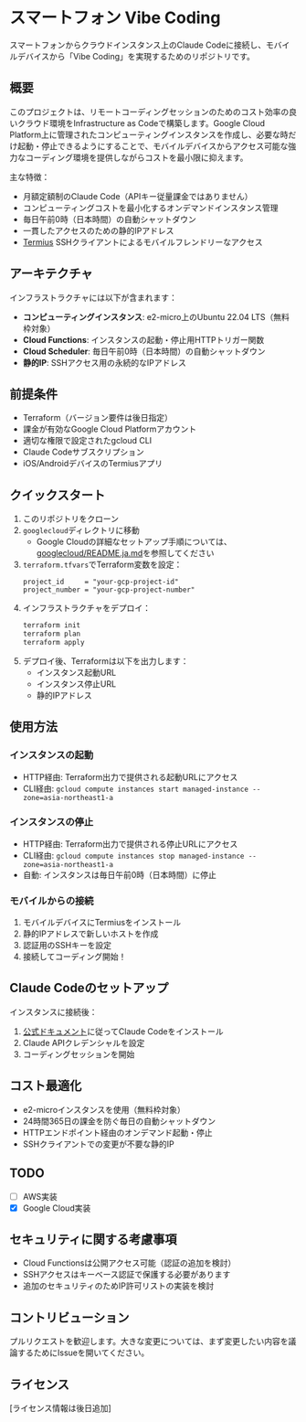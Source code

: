 # スマートフォン Vibe Coding

スマートフォンからクラウドインスタンス上のClaude Codeに接続し、モバイルデバイスから「Vibe Coding」を実現するためのリポジトリです。

## 概要

このプロジェクトは、リモートコーディングセッションのためのコスト効率の良いクラウド環境をInfrastructure as Codeで構築します。Google Cloud Platform上に管理されたコンピューティングインスタンスを作成し、必要な時だけ起動・停止できるようにすることで、モバイルデバイスからアクセス可能な強力なコーディング環境を提供しながらコストを最小限に抑えます。

主な特徴：
- 月額定額制のClaude Code（APIキー従量課金ではありません）
- コンピューティングコストを最小化するオンデマンドインスタンス管理
- 毎日午前0時（日本時間）の自動シャットダウン
- 一貫したアクセスのための静的IPアドレス
- [Termius](https://termius.com/) SSHクライアントによるモバイルフレンドリーなアクセス

## アーキテクチャ

インフラストラクチャには以下が含まれます：
- **コンピューティングインスタンス**: e2-micro上のUbuntu 22.04 LTS（無料枠対象）
- **Cloud Functions**: インスタンスの起動・停止用HTTPトリガー関数
- **Cloud Scheduler**: 毎日午前0時（日本時間）の自動シャットダウン
- **静的IP**: SSHアクセス用の永続的なIPアドレス

## 前提条件

- Terraform（バージョン要件は後日指定）
- 課金が有効なGoogle Cloud Platformアカウント
- 適切な権限で設定されたgcloud CLI
- Claude Codeサブスクリプション
- iOS/AndroidデバイスのTermiusアプリ

## クイックスタート

1. このリポジトリをクローン
2. `googlecloud`ディレクトリに移動
   - Google Cloudの詳細なセットアップ手順については、[googlecloud/README.ja.md](googlecloud/README.ja.md)を参照してください
3. `terraform.tfvars`でTerraform変数を設定：
   ```hcl
   project_id     = "your-gcp-project-id"
   project_number = "your-gcp-project-number"
   ```
4. インフラストラクチャをデプロイ：
   ```bash
   terraform init
   terraform plan
   terraform apply
   ```
5. デプロイ後、Terraformは以下を出力します：
   - インスタンス起動URL
   - インスタンス停止URL
   - 静的IPアドレス

## 使用方法

### インスタンスの起動
- HTTP経由: Terraform出力で提供される起動URLにアクセス
- CLI経由: `gcloud compute instances start managed-instance --zone=asia-northeast1-a`

### インスタンスの停止
- HTTP経由: Terraform出力で提供される停止URLにアクセス
- CLI経由: `gcloud compute instances stop managed-instance --zone=asia-northeast1-a`
- 自動: インスタンスは毎日午前0時（日本時間）に停止

### モバイルからの接続
1. モバイルデバイスにTermiusをインストール
2. 静的IPアドレスで新しいホストを作成
3. 認証用のSSHキーを設定
4. 接続してコーディング開始！

## Claude Codeのセットアップ

インスタンスに接続後：
1. [公式ドキュメント](https://docs.anthropic.com/claude-code)に従ってClaude Codeをインストール
2. Claude APIクレデンシャルを設定
3. コーディングセッションを開始

## コスト最適化

- e2-microインスタンスを使用（無料枠対象）
- 24時間365日の課金を防ぐ毎日の自動シャットダウン
- HTTPエンドポイント経由のオンデマンド起動・停止
- SSHクライアントでの変更が不要な静的IP

## TODO

- [ ] AWS実装
- [x] Google Cloud実装

## セキュリティに関する考慮事項

- Cloud Functionsは公開アクセス可能（認証の追加を検討）
- SSHアクセスはキーベース認証で保護する必要があります
- 追加のセキュリティのためIP許可リストの実装を検討

## コントリビューション

プルリクエストを歓迎します。大きな変更については、まず変更したい内容を議論するためにIssueを開いてください。

## ライセンス

[ライセンス情報は後日追加]